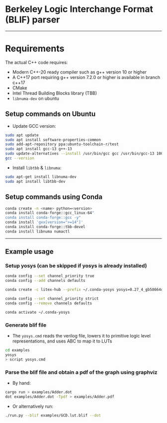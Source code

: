 # Berkeley Logic Interchange Format (BLIF) parser

---

# Requirements

The actual C++ code requires:

- Modern C++-20 ready compiler such as g++ version 10 or higher
- A C++17 port requiring g++ version 7.2.0 or higher is available in branch c++17
- CMake
- Intel Thread Building Blocks library (TBB)
- `libnuma-dev` on ubuntu

## Setup commands on Ubuntu

- Update GCC version:

```bash
sudo apt update
sudo apt install software-properties-common
sudo add-apt-repository ppa:ubuntu-toolchain-r/test
sudo apt install gcc-13 g++-13
sudo update-alternatives --install /usr/bin/gcc gcc /usr/bin/gcc-13 100 --slave /usr/bin/g++ g++ /usr/bin/g++-13
gcc --version
```

- Install `libtbb` & `libnuma`:

```bash
sudo apt-get install libnuma-dev
sudo apt install libtbb-dev
```

## Setup commands using Conda

```bash
conda create -n <name> python=<version>
conda install conda-forge::gcc_linux-64"
conda install conda-forge::gcc -y"
conda install 'gxx[version=">=14"]'
conda install conda-forge::tbb-devel
conda install libnuma numactl
```

---

## Example usage

### Setup yosys (can be skipped if yosys is already installed)

```bash
conda config --set channel_priority true
conda config --add channels defaults

conda create -c litex-hub --prefix ~/.conda-yosys yosys=0.27_4_gb58664d44

conda config --set channel_priority strict
conda config --remove channels defaults

conda activate ~/.conda-yosys
```

### Generate blif file

- The `yosys.cmd` reads the verilog file, lowers it to primitive logic level representations, and uses ABC to map it to LUTs

```bash
cd examples
yosys
> script yosys.cmd
```

### Parse the blif file and obtain a pdf of the graph using graphviz

- By hand:

```bash
cargo run > examples/Adder.dot
dot examples/Adder.dot -Tpdf > examples/Adder.pdf
```

- Or alternatively run:

```bash
./run.py --blif examples/GCD.lut.blif --dot
```
